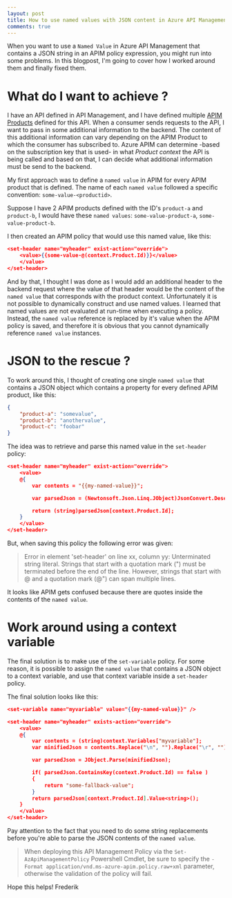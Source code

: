 ```yaml
---
layout: post
title: How to use named values with JSON content in Azure API Management Policies
comments: true
---
```


When you want to use a `Named Value` in Azure API Management that contains a JSON string in an APIM policy expression, you might run into some problems.
In this blogpost, I'm going to cover how I worked around them and finally fixed them.

# What do I want to achieve ?

I have an API defined in API Management, and I have defined multiple [APIM Products](https://learn.microsoft.com/en-us/azure/api-management/api-management-key-concepts#products) defined for this API. 
When a consumer sends requests to the API, I want to pass in some additional information to the backend.  The content of this additional information can vary depending on the APIM Product to which the consumer has subscribed to.
Azure APIM can determine -based on the subscription key that is used- in what _Product context_ the API is being called and based on that, I can decide what additional information must be send to the backend.

My first approach was to define a `named value` in APIM for every APIM product that is defined.  The name of each `named value` followed a specific convention: `some-value-<productid>`.  

Suppose I have 2 APIM products defined with the ID's `product-a` and `product-b`, I would have these `named values`: `some-value-product-a`, `some-value-product-b`.

I then created an APIM policy that would use this named value, like this:

```json
<set-header name="myheader" exist-action="override">
    <value>{{some-value-@(context.Product.Id)}}</value>    
    </value>
</set-header>
```

And by that, I thought I was done as I would add an additional header to the backend request where the value of that header would be the content of the `named value` that corresponds with the product context.
Unfortunately it is not possible to dynamically construct and use named values.  I learned that named values are not evaluated at run-time when executing a policy.  Instead, the `named value` reference is replaced by it's value when the APIM policy is saved, and therefore it is obvious that you cannot dynamically reference `named value` instances.

# JSON to the rescue ?

To work around this, I thought of creating one single `named value` that contains a JSON object which contains a property for every defined APIM product, like this:

```json
{
    "product-a": "somevalue",
    "product-b": "anothervalue",
    "product-c": "foobar"
}
```

The idea was to retrieve and parse this named value in the `set-header` policy:

```json
<set-header name="myheader" exist-action="override">
    <value>
    @{
        var contents = "{{my-named-value}}";

        var parsedJson = (Newtonsoft.Json.Linq.JObject)JsonConvert.DeserializeObject(contents);

        return (string)parsedJson[context.Product.Id];
    }
    </value>
</set-header>
```

But, when saving this policy the following error was given:

> Error in element 'set-header' on line xx, column yy: Unterminated string literal. Strings that start with a quotation mark (") must be terminated before the end of the line. However, strings that start with @ and a quotation mark (@") can span multiple lines.

It looks like APIM gets confused because there are quotes inside the contents of the `named value`.

# Work around using a context variable

The final solution is to make use of the `set-variable` policy.  For some reason, it is possible to assign the `named value` that contains a JSON object to a context variable, and use that context variable inside a `set-header` policy.

The final solution looks like this:

```json
<set-variable name="myvariable" value="{{my-named-value}}" />

<set-header name="myheader" exists-action="override">
    <value>
    @{
        var contents = (string)context.Variables["myvariable"];
        var minifiedJson = contents.Replace("\n", "").Replace("\r", "").Replace("\\", "");

        var parsedJson = JObject.Parse(minifiedJson);

        if( parsedJson.ContainsKey(context.Product.Id) == false )
        {
            return "some-fallback-value";
        }
        return parsedJson[context.Product.Id].Value<string>();
    }
    </value>
</set-header>
```

Pay attention to the fact that you need to do some string replacements before you're able to parse the JSON contents of the `named value`.

> When deploying this API Management Policy via the `Set-AzApiManagementPolicy` Powershell Cmdlet, be sure to specify the `-Format application/vnd.ms-azure-apim.policy.raw+xml` parameter, otherwise the validation of the policy will fail.

Hope this helps!
Frederik